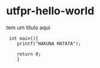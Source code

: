 # utfpr-hello-world
 
 
 
 tem um titulo aqui 
 
```
 int main(){
	printf("HAKUNA MATATA");
	
	return 0;
	}
```


